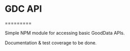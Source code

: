 # GDC API
=========

Simple NPM module for accessing basic GoodData APIs.

Documentation & test coverage to be done.

